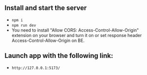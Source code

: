 ## Install and start the server

- `npm i`
- `npm run dev`
- You need to install "Allow CORS: Access-Control-Allow-Origin" extension on your browser and turn it on or set response header Access-Control-Allow-Origin on BE.

## Launch app with the following link:

- `http://127.0.0.1:5173/`
